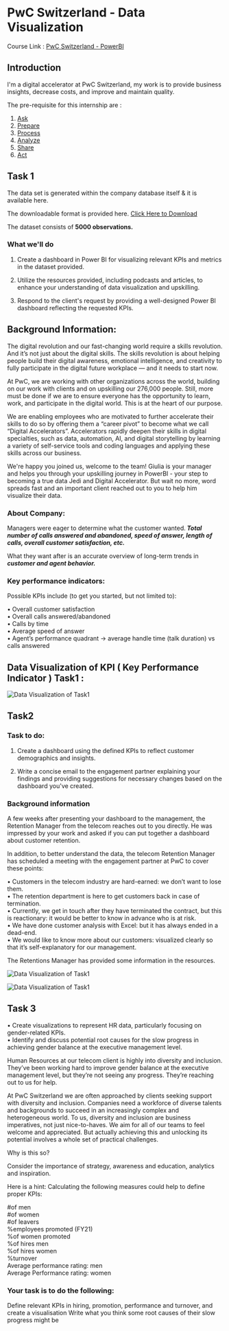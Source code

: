 # PwC Switzerland - Data Visualization

Course Link : [PwC Switzerland - PowerBI](https://www.theforage.com/simulations/pwc-ch/power-bi-cqxg?s=09)

## Introduction 
I'm a digital accelerator at PwC Switzerland, my work is to provide business insights, decrease costs, and improve and maintain quality.  

The pre-requisite for this internship are : 

1. [Ask](https://github.com/sreedatta-v/pwc_forage_data_visualization/blob/main/README.md)
2. [Prepare](https://github.com/sreedatta-v/pwc_forage_data_visualization/blob/main/README.md)
3. [Process](https://github.com/sreedatta-v/pwc_forage_data_visualization/blob/main/README.md)
4. [Analyze](https://github.com/sreedatta-v/pwc_forage_data_visualization/blob/main/README.md)
5. [Share](https://github.com/sreedatta-v/pwc_forage_data_visualization/blob/main/README.md)
6. [Act](https://github.com/sreedatta-v/pwc_forage_data_visualization/blob/main/README.md)

## Task 1

The data set is generated within the company database itself & it is available here. 

The downloadable format is provided here. [ Click Here to Download ](https://cdn.theforage.com/vinternships/companyassets/4sLyCPgmsy8DA6Dh3/01%20Call-Center-Dataset.xlsx)

The dataset consists of <b>5000 observations.</b>

### What we'll do  

1. Create a dashboard in Power BI for visualizing relevant KPIs and metrics in the dataset provided.   

2. Utilize the resources provided, including podcasts and articles, to enhance your understanding of data visualization and upskilling. 

3. Respond to the client's request by providing a well-designed Power BI dashboard reflecting the requested KPIs.  

## Background Information: 
The digital revolution and our fast-changing world require a skills revolution. And it’s not just about the digital skills. The skills revolution is about helping people build their digital awareness, emotional intelligence, and creativity to fully participate in the digital future workplace — and it needs to start now.

At PwC, we are working with other organizations across the world, building on our work with clients and on upskilling our 276,000 people. Still, more must be done if we are to ensure everyone has the opportunity to learn, work, and participate in the digital world. This is at the heart of our purpose.

We are enabling employees who are motivated to further accelerate their skills to do so by offering them a “career pivot” to become what we call “Digital Accelerators”. Accelerators rapidly deepen their skills in digital specialties, such as data, automation, AI, and digital storytelling by learning a variety of self-service tools and coding languages and applying these skills across our business.

We're happy you joined us, welcome to the team! Giulia is your manager and helps you through your upskilling journey in PowerBI - your step to becoming a true data Jedi and Digital Accelerator. But wait no more, word spreads fast and an important client reached out to you to help him visualize their data. 

### About Company:

Managers were eager to determine what the customer wanted.<i><b> Total number of calls answered and abandoned, speed of answer, length of calls, overall customer satisfaction, etc.  </b></i>

What they want after is an accurate overview of long-term trends in <b><i>customer and agent behavior.</b></i>

### Key performance indicators:
Possible KPIs include (to get you started, but not limited to):

• Overall customer satisfaction  
• Overall calls answered/abandoned  
• Calls by time  
• Average speed of answer  
• Agent’s performance quadrant -> average handle time (talk duration) vs calls answered  

## Data Visualization of KPI ( Key Performance Indicator ) Task1 : 

![Data Visualization of Task1](https://github.com/sreedatta-v/Forage-Data-Visualization/blob/main/KPI%20Dashboard.png)

## Task2 

### Task to do:  

1. Create a dashboard using the defined KPIs to reflect customer demographics and insights.  

2. Write a concise email to the engagement partner explaining your findings and providing suggestions for necessary changes based on the dashboard you've created.  

### Background information  

A few weeks after presenting your dashboard to the management, the Retention Manager from the telecom reaches out to you directly. He was impressed by your work and asked if you can put together a dashboard about customer retention.  

In addition, to better understand the data, the telecom Retention Manager has scheduled a meeting with the engagement partner at PwC to cover these points: 

• Customers in the telecom industry are hard-earned: we don’t want to lose them.  
• The retention department is here to get customers back in case of termination.  
• Currently, we get in touch after they have terminated the contract, but this is reactionary: it would be better to know in advance who is at risk.   
• We  have done customer analysis with Excel: but it has always ended in a dead-end.   
• We would like to know more about our customers: visualized clearly so that it’s self-explanatory for our management.   

The Retentions Manager has provided some information in the resources.   

![Data Visualization of Task1](https://github.com/sreedatta-v/Forage-Data-Visualization/blob/main/KPI%20Dashboard%202.1.png)

![Data Visualization of Task1](https://github.com/sreedatta-v/Forage-Data-Visualization/blob/main/KPI%20Dashboard.png)

## Task 3

• Create visualizations to represent HR data, particularly focusing on gender-related KPIs.  
• Identify and discuss potential root causes for the slow progress in achieving gender balance at the executive management level.  

Human Resources at our telecom client is highly into diversity and inclusion. They’ve been working hard to improve gender balance at the executive management level, but they’re not seeing any progress. They’re reaching out to us for help.

At PwC Switzerland we are often approached by clients seeking support with diversity and inclusion. Companies need a workforce of diverse talents and backgrounds to succeed in an increasingly complex and heterogeneous world. To us, diversity and inclusion are business imperatives, not just nice-to-haves. We aim for all of our teams to feel welcome and appreciated. But actually achieving this and unlocking its potential involves a whole set of practical challenges.

Why is this so?

Consider the importance of strategy, awareness and education, analytics and inspiration. 

Here is a hint: Calculating the following measures could help to define proper KPIs:

#of men  
#of women  
#of leavers  
%employees promoted (FY21)  
%of women promoted  
%of hires men  
%of hires women  
%turnover  
Average performance rating: men  
Average Performance rating: women 

### Your task is to do the following:

Define relevant KPIs in hiring, promotion, performance and turnover, and create a visualisation
Write what you think some root causes of their slow progress might be
